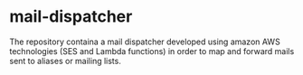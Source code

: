 # mail-dispatcher
The repository containa a mail dispatcher developed using amazon AWS technologies (SES and Lambda functions) in order to map and forward mails sent to aliases or mailing lists.
